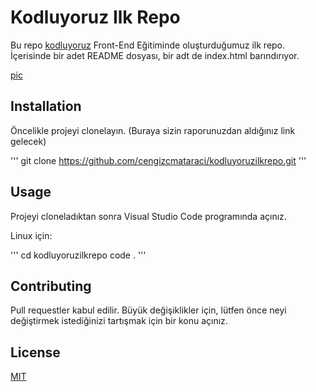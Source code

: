 # Kodluyoruz Ilk Repo
Bu repo [kodluyoruz](http://kodluyoruz.com) Front-End Eğitiminde oluşturduğumuz ilk repo. İçerisinde bir adet README dosyası, bir adt de index.html barındırıyor. 

[pic](https://github.com/SelcanY/kodluyoruzilkrepo/blob/main/proje1.png)

## Installation

Öncelikle projeyi clonelayın. (Buraya sizin raporunuzdan aldığınız link gelecek)

'''
git clone https://github.com/cengizcmataraci/kodluyoruzilkrepo.git
'''

## Usage

Projeyi cloneladıktan sonra Visual Studio Code programında açınız.

Linux için:

''' 
cd kodluyoruzilkrepo
code .
'''

## Contributing 

Pull requestler kabul edilir. Büyük değişiklikler için, lütfen önce neyi değiştirmek istediğinizi tartışmak için bir konu açınız.

## License

[MIT](https://choosealicense.com/licenses/mit/)